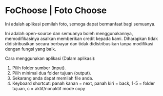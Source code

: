 # FoChoose | Foto Choose
Ini adalah aplikasi pemilah foto, semoga dapat bermanfaat bagi semuanya.

Ini adalah open-source dan semuanya boleh menggunakannya, memodifikasinya asalkan memberikan credit kepada kami.
Diharapkan tidak didistribusikan secara berbayar dan tidak didistribusikan tanpa modifikasi dengan fungsi yang baik.


Cara menggunakan aplikasi (Dalam aplikasi):
1. Pilih folder sumber (input).
2. Pilih minimal dua folder tujuan (output).
3. Sekarang anda dapat memilah file anda.
4. Keyboard shortcut: panah kanan = next, panah kiri = back, 1-5 = folder tujuan, c = aktif/nonaktif mode copy
